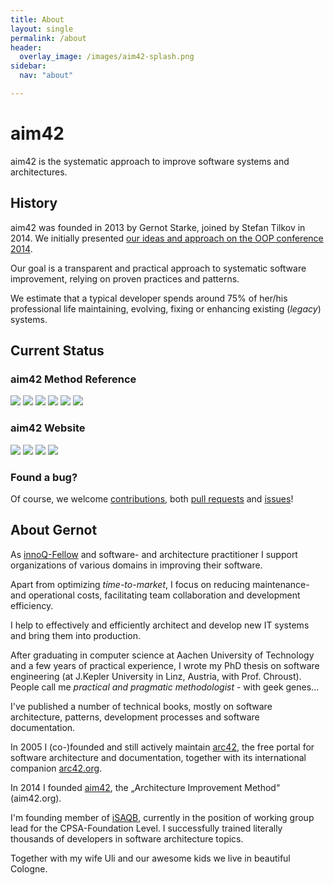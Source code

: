 ```yaml
---
title: About
layout: single
permalink: /about
header:
  overlay_image: /images/aim42-splash.png
sidebar:
  nav: "about"

---
```


# aim42

aim42 is the systematic approach to improve software systems and architectures.

## History
aim42 was founded in 2013 by Gernot Starke, joined by Stefan Tilkov in 2014.
We initially presented [our ideas and approach on the OOP conference 2014](http://www.oop-konferenz.de/konferenzen/oop2014/konferenz/konferenzprogramm/conference-detail/warum-und-wie-von-software-evolution.html).

Our goal is a transparent and practical approach to systematic software improvement,
relying on proven practices and patterns.

We estimate that a typical developer spends around 75% of her/his professional
life maintaining, evolving, fixing or enhancing existing (_legacy_) systems.




## Current Status

### aim42 Method Reference
[![](http://img.shields.io/travis/aim42/aim42/master.svg)](https://travis-ci.org/aim42/aim42)
[![](https://img.shields.io/github/issues/aim42/aim42.svg)](https://github.com/aim42/aim42/issues)
[![](https://img.shields.io/github/issues-closed-raw/aim42/aim42.svg)](https://github.com/aim42/aim42/issues)
[![](https://img.shields.io/github/stars/aim42/aim42.svg)](https://github.com/aim42/aim42/stargazers)
[![](https://img.shields.io/github/contributors/aim42/aim42.svg)](https://github.com/aim42/aim42/graphs/contributors)
[![](https://img.shields.io/twitter/follow/arc_improve42.svg?style=social&label=Followers)](https://twitter.com/arc_improve42)

### aim42 Website
[![](https://img.shields.io/github/issues/aim42/aim42.org-site.svg)](https://github.com/aim42/aim42.org-site/issues)
[![](https://img.shields.io/github/issues-closed-raw/aim42/aim42.org-site.svg)](https://github.com/aim42/aim42.org-site/issues)
[![](https://img.shields.io/github/stars/aim42/aim42.org-site.svg)](https://github.com/aim42/aim42.org-site/stargazers)
[![](https://img.shields.io/github/contributors/aim42/aim42.org-site.svg)](https://github.com/aim42/aim42.org-site/graphs/contributors)

### Found a bug?

Of course, we welcome [contributions](/contribute), both [pull requests](https://github.com/aim42/aim42/pulls)
and [issues](https://github.com/aim42/aim42/issues)!


## About Gernot

As [innoQ-Fellow](https://innoq.com) and software- and architecture practitioner
I support organizations of various domains in improving their software.

Apart from optimizing _time-to-market_, I focus on reducing maintenance- and operational costs,
facilitating team collaboration and development efficiency.

I help to effectively and efficiently architect and develop new IT systems
and bring them into production.

After graduating in computer science at Aachen University of Technology and a few years
of practical experience, I wrote my PhD thesis on software engineering (at J.Kepler
  University in Linz, Austria, with Prof. Chroust). People call me _practical and pragmatic methodologist_ - with geek genes...

I've published a number of technical books, mostly on software architecture,
patterns, development processes and software documentation.

In 2005 I (co-)founded and still actively maintain [arc42](http://arc42.de),
the free portal for software architecture and documentation, together with its
international companion [arc42.org](https://arc42.org).

In 2014 I founded [aim42](https://aim42.org), the „Architecture Improvement Method“
(aim42.org).

I'm founding member of [iSAQB](https://isaqb.org), currently in the position of working
group lead for the CPSA-Foundation Level. I successfully trained literally thousands
of developers in software architecture topics.

Together with my wife Uli and our awesome kids we live in beautiful Cologne.
